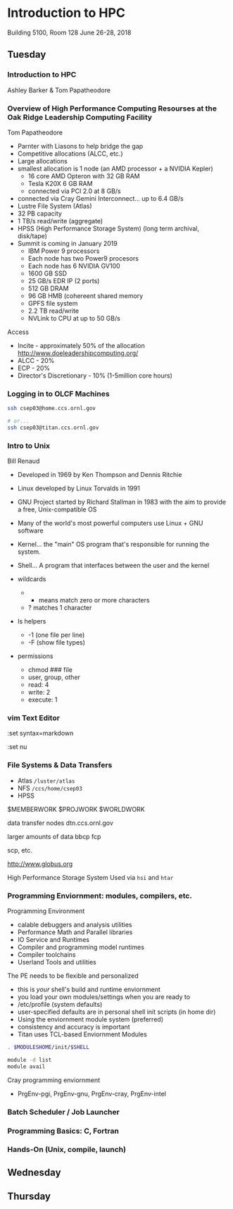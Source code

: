 # Introduction to HPC
Building 5100, Room 128
June 26-28, 2018

## Tuesday

### Introduction to HPC
Ashley Barker & Tom Papatheodore

### Overview of High Performance Computing Resourses at the Oak Ridge Leadership Computing Facility
Tom Papatheodore

- Parnter with Liasons to help bridge the gap
- Competitive allocations (ALCC, etc.)
- Large allocations
- smallest allocation is 1 node (an AMD processor + a NVIDIA Kepler)
  - 16 core AMD Opteron with 32 GB RAM
  - Tesla K20X 6 GB RAM
  - connected via PCI 2.0 at 8 GB/s
- connected via Cray Gemini Interconnect... up to 6.4 GB/s
- Lustre File System (Atlas)
- 32 PB capacity
- 1 TB/s read/write (aggregate)
- HPSS (High Performance Storage System) (long term archival, disk/tape)
- Summit is coming in January 2019
  - IBM Power 9 processors
  - Each node has two Power9 procesors
  - Each node has 6 NVIDIA GV100 
  - 1600 GB SSD
  - 25 GB/s EDR IP (2 ports)
  - 512 GB DRAM
  - 96 GB HMB (cohereent shared memory
  - GPFS file system
  - 2.2 TB read/write
  - NVLink to CPU at up to 50 GB/s

Access
- Incite - approximately 50% of the allocation http://www.doeleadershipcomputing.org/
- ALCC - 20%
- ECP - 20%
- Director's Discretionary - 10% (1-5million core hours)

### Logging in to OLCF Machines

```bash
ssh csep03@home.ccs.ornl.gov

# or...
ssh csep03@titan.ccs.ornl.gov
```


### Intro to Unix
Bill Renaud

- Developed in 1969 by Ken Thompson and Dennis Ritchie
- Linux developed by Linux Torvalds in 1991
- GNU Project started by Richard Stallman in 1983 with the aim to provide a free, Unix-compatible OS
- Many of the world's most powerful computers use Linux + GNU software
- Kernel... the "main" OS program that's responsible for running the system. 
- Shell... A program that interfaces between the user and the kernel
- wildcards
  - * means match zero or more characters
  - ? matches 1 character


- ls helpers
  - -1 (one file per line)
  - -F (show file types)

- permissions
  - chmod ### file
  - user, group, other
  - read: 4
  - write: 2
  - execute: 1

### vim Text Editor

:set syntax=markdown

:set nu

### File Systems & Data Transfers
- Atlas `/luster/atlas`
- NFS `/ccs/home/csep03`
- HPSS

$MEMBERWORK
$PROJWORK
$WORLDWORK

data transfer nodes
dtn.ccs.ornl.gov


larger amounts of data
bbcp
fcp

scp, etc.

http://www.globus.org 


High Performance Storage System
Used via `hsi` and `htar`



### Programming Enviornment: modules, compilers, etc.

Programming Environment
- calable debuggers and analysis utilities
- Performance Math and Parallel libraries
- IO Service and Runtimes
- Compiler and programming model runtimes
- Compiler toolchains
- Userland Tools and utilities

The PE needs to be flexible and personalized
- this is *your* shell's build and runtime enviornment
- you load your own modules/settings when you are ready to
- /etc/profile (system defaults)
- user-specified defaults are in personal shell init scripts (in home dir)
- Using the enviornment module system (preferred)
- consistency and accuracy is important
- Titan uses TCL-based Enviornment Modules

```bash
. $MODULESHOME/init/$SHELL

module -d list
module avail
```

Cray programming enviornment
- PrgEnv-pgi, PrgEnv-gnu, PrgEnv-cray, PrgEnv-intel



### Batch Scheduler / Job Launcher

### Programming Basics: C, Fortran

### Hands-On (Unix, compile, launch)





## Wednesday


## Thursday




